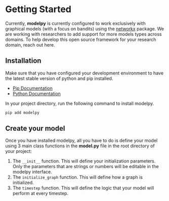 # Getting Started
Currently, **modelpy** is currently configured to work exclusively with graphical models (with a focus on bandits) using the [networkx](https://networkx.org/) package. We are working with researchers to add support for more models types across domains. To help develop this open source framework for your research domain, reach out here.

## Installation 
Make sure that you have configured your development environment to have the latest stable version of python and pip installed.
* [Pip Documentation](https://pip.pypa.io/en/stable/installation/)
* [Python Documentation](https://www.python.org/)

In your project directory, run the following command to install modelpy. 

```bash
pip add modelpy
```

## Create your model
Once you have installed modelpy, all you have to do is define your model using 3 main class functions in the **model.py** file in the root directory of your project:
1. The `__init__` function. This will define your initialization parameters. Only the parameters that are strings or numbers will be editable in the modelpy interface.
2. The `initialize_graph` function. This will define how a graph is initialized.
3. The `timestep` function. This will define the logic that your model will perform at every timestep.